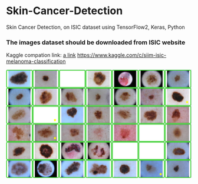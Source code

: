 # Skin-Cancer-Detection
Skin Cancer Detection, on ISIC dataset using TensorFlow2, Keras, Python

### The images dataset should be downloaded from ISIC website

Kaggle compation link:
[a link](https://www.kaggle.com/c/siim-isic-melanoma-classification) https://www.kaggle.com/c/siim-isic-melanoma-classification


![alt text](isic-1.png)
